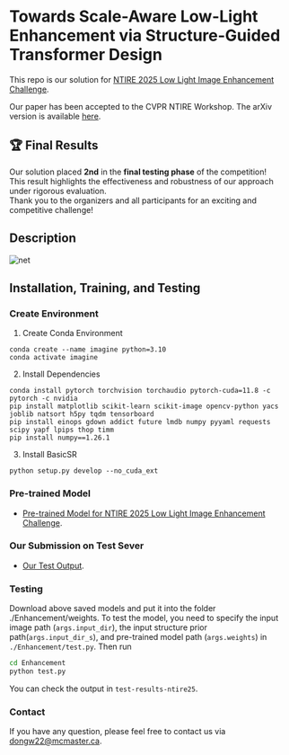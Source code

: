 # Towards Scale-Aware Low-Light Enhancement via Structure-Guided Transformer Design

This repo is our solution for [NTIRE 2025 Low Light Image Enhancement Challenge](https://codalab.lisn.upsaclay.fr/competitions/21636).

Our paper has been accepted to the CVPR NTIRE Workshop. The arXiv version is available [here](https://arxiv.org/abs/2504.14075).

## 🏆 Final Results

Our solution placed **2nd** in the **final testing phase** of the competition!  
This result highlights the effectiveness and robustness of our approach under rigorous evaluation.  
Thank you to the organizers and all participants for an exciting and competitive challenge!

## Description

![net](https://github.com/minyan8/imagine/blob/main/figure/net.png)

## Installation, Training, and Testing

### Create Environment

1. Create Conda Environment
```
conda create --name imagine python=3.10
conda activate imagine
```

2. Install Dependencies
```
conda install pytorch torchvision torchaudio pytorch-cuda=11.8 -c pytorch -c nvidia
pip install matplotlib scikit-learn scikit-image opencv-python yacs joblib natsort h5py tqdm tensorboard
pip install einops gdown addict future lmdb numpy pyyaml requests scipy yapf lpips thop timm
pip install numpy==1.26.1
```

3. Install BasicSR
```
python setup.py develop --no_cuda_ext
```


### Pre-trained Model
- [Pre-trained Model for NTIRE 2025 Low Light Image Enhancement Challenge](https://mcmasteru365-my.sharepoint.com/:f:/g/personal/dongw22_mcmaster_ca/Em4rtdZsS3NKtE2K-pTXCXsBSrwmB_gPwXtd0eldBUn6Ig?e=pAZVvC).

### Our Submission on Test Sever
- [Our Test Output](https://mcmasteru365-my.sharepoint.com/:f:/g/personal/dongw22_mcmaster_ca/EpN54Q4bzO9DteK4tntg_eYB4X8XzlqI8A6HNXtAUEALSw?e=7zbUrM).

### Testing
Download above saved models and put it into the folder ./Enhancement/weights. To test the model, you need to specify the input image path (`args.input_dir`), the input structure prior path(`args.input_dir_s`), and pre-trained model path (`args.weights`) in `./Enhancement/test.py`. Then run
```bash
cd Enhancement
python test.py 
```
You can check the output in `test-results-ntire25`.


### Contact
If you have any question, please feel free to contact us via dongw22@mcmaster.ca.
